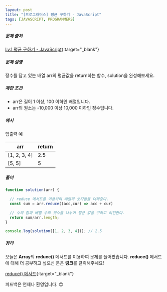 ```yaml
---
layout: post
title: "[프로그래머스] 평균 구하기 - JavaScript"
tags: [JAVASCRIPT, PROGRAMMERS]
---
```

##### 문제 출처
[Lv.1 평균 구하기 - JavaScript](https://programmers.co.kr/learn/courses/30/lessons/12944?language=javascript){:target="_blank"}

##### 문제 설명
정수를 담고 있는 배열 arr의 평균값을 return하는 함수, solution을 완성해보세요.

##### 제한 조건
* arr은 길이 1 이상, 100 이하인 배열입니다.
* arr의 원소는 -10,000 이상 10,000 이하인 정수입니다.

##### 예시
입출력 예

|arr|return|
|---|---|
|[1, 2, 3, 4]|2.5|
|[5, 5]|5|

##### 풀이
```javascript
function solution(arr) {

  // reduce 메서드를 이용하여 배열의 숫자들을 더해준다.
  const sum = arr.reduce((acc,cur) => acc + cur)

  // 수의 합과 배열 수의 갯수를 나누어 평균 값을 구하고 리턴한다.
  return sum/arr.length;
}

console.log(solution([1, 2, 3, 4])); // 2.5
```

##### 정리
오늘은 **Array**의 **reduce()** 메서드를 이용하여 문제를 풀어봤습니다. **reduce()** 메서드에 대해 더 공부하고 싶으신 분은 **링크**를 클릭해주세요!

[reduce() 메서드](https://developer.mozilla.org/ko/docs/Web/JavaScript/Reference/Global_Objects/Array/reduce){:target="_blank"}

피드백은 언제나 환영입니다. 😊